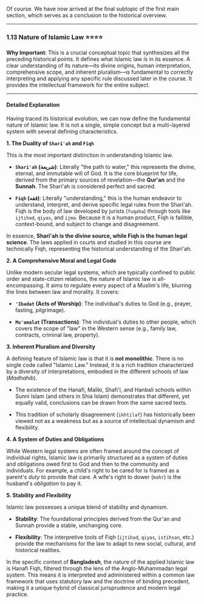 Of course. We have now arrived at the final subtopic of the first main section, which serves as a conclusion to the historical overview.

---

### 1.13 Nature of Islamic Law ⭐⭐⭐⭐

**Why Important**: This is a crucial conceptual topic that synthesizes all the preceding historical points. It defines what Islamic law _is_ in its essence. A clear understanding of its nature—its divine origins, human interpretation, comprehensive scope, and inherent pluralism—is fundamental to correctly interpreting and applying any specific rule discussed later in the course. It provides the intellectual framework for the entire subject.

---

#### Detailed Explanation

Having traced its historical evolution, we can now define the fundamental nature of Islamic law. It is not a single, simple concept but a multi-layered system with several defining characteristics.

**1. The Duality of `Shari'ah` and `Fiqh`**

This is the most important distinction in understanding Islamic law.

- **`Shari'ah` (شريعة)**: Literally "the path to water," this represents the divine, eternal, and immutable will of God. It is the core blueprint for life, derived from the primary sources of revelation—the **Qur'an** and the **Sunnah**. The Shari'ah is considered perfect and sacred.
    
- **`Fiqh` (فقه)**: Literally "understanding," this is the human endeavor to understand, interpret, and derive specific legal rules from the Shari'ah. Fiqh is the body of law developed by jurists (`fuqaha`) through tools like `ijtihad`, `qiyas`, and `ijma`. Because it is a human product, Fiqh is fallible, context-bound, and subject to change and disagreement.
    

In essence, **Shari'ah is the divine source, while Fiqh is the human legal science**. The laws applied in courts and studied in this course are technically Fiqh, representing the historical understanding of the Shari'ah.

**2. A Comprehensive Moral and Legal Code**

Unlike modern secular legal systems, which are typically confined to public order and state-citizen relations, the nature of Islamic law is all-encompassing. It aims to regulate every aspect of a Muslim's life, blurring the lines between law and morality. It covers:

- **`'Ibadat` (Acts of Worship)**: The individual's duties to God (e.g., prayer, fasting, pilgrimage).
    
- **`Mu'amalat` (Transactions)**: The individual's duties to other people, which covers the scope of "law" in the Western sense (e.g., family law, contracts, criminal law, property).
    

**3. Inherent Pluralism and Diversity**

A defining feature of Islamic law is that it is **not monolithic**. There is no single code called "Islamic Law." Instead, it is a rich tradition characterized by a diversity of interpretations, embodied in the different schools of law (_Madhahib_).

- The existence of the Hanafi, Maliki, Shafi'i, and Hanbali schools within Sunni Islam (and others in Shia Islam) demonstrates that different, yet equally valid, conclusions can be drawn from the same sacred texts.
    
- This tradition of scholarly disagreement (`ikhtilaf`) has historically been viewed not as a weakness but as a source of intellectual dynamism and flexibility.
    

**4. A System of Duties and Obligations**

While Western legal systems are often framed around the concept of individual rights, Islamic law is primarily structured as a system of duties and obligations owed first to God and then to the community and individuals. For example, a child's right to be cared for is framed as a parent's _duty_ to provide that care. A wife's right to dower (`mahr`) is the husband's _obligation_ to pay it.

**5. Stability and Flexibility**

Islamic law possesses a unique blend of stability and dynamism.

- **Stability**: The foundational principles derived from the Qur'an and Sunnah provide a stable, unchanging core.
    
- **Flexibility**: The interpretive tools of Fiqh (`ijtihad`, `qiyas`, `istihsan`, etc.) provide the mechanisms for the law to adapt to new social, cultural, and historical realities.
    

In the specific context of **Bangladesh**, the nature of the applied Islamic law is Hanafi Fiqh, filtered through the lens of the Anglo-Muhammadan legal system. This means it is interpreted and administered within a common law framework that uses statutory law and the doctrine of binding precedent, making it a unique hybrid of classical jurisprudence and modern legal practice.